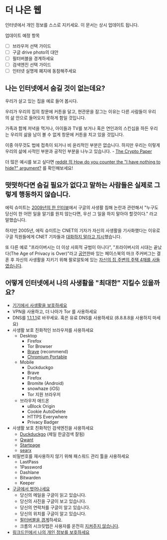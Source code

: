 # 더 나은 웹

인터넷에서 개인 정보를 스스로 지키세요. 이 문서는 상시 업데이트 됩니다.

업데이트 예정 항목

- [ ]  브라우저 선택 가이드
- [ ]  구글 drive photo의 대안
- [ ]  필터버블을 경계하세요
- [ ]  검색엔진 선택 가이드
- [ ]  인터넷 실명제 폐지에 동참해주세요

## 나는 인터넷에서 숨길 것이 없는데요?

우리가 살고 있는 집을 예로 들어 봅시다.

우리가 우리의 집의 창문에 커튼을 달고, 현관문을 잠그는 이유는 다른 사람들이 우리의 삶 안으로 들어오지 못하게 함일 것입니다.

가족과 함께 저녁을 먹거나, 아이들과 TV를 보거나 혹은 연인과의 스킨십을 하든 우리는 우리의 삶을 남이 볼 수 없게 창문에 커튼을 치고 있을 것입니다.

이중 아무것도 법에 접촉이 되거나 비 윤리적인 부분은 없습니다. 하지만 우리는 이렇게 우리의 삶에 사적인 부분과 공적인 부분을 나누고 있습니다. - [The Crypto Paper](https://github.com/cryptoseb/CryptoPaper)

더 많은 예시를 보고 싶다면 [reddit 의 How do you counter the "I have nothing to hide?" argument?](https://www.reddit.com/r/privacy/comments/3hynvp/how_do_you_counter_the_i_have_nothing_to_hide/) 를 확인해보세요!

## 떳떳하다면 숨길 필요가 없다고 말하는 사람들은 실제로 그렇게 행동하지 않습니다.

에릭 슈미트는 [2009년의 한 인터뷰](https://www.eff.org/deeplinks/2009/12/google-ceo-eric-schmidt-dismisses-privacy)에서 구글의 사생활 침해 논란과 관련해서 "누구도 당신이 한 어떤 일을 알기를 원치 않는다면, 우선 그 일을 하지 말아야 할것이다." 라고 말했습니다. 

하지만 2005년, 에릭 슈미트는 CNET의 기자가 자신의 사생활을 기사화했다는 이유로 구글 직원들에게 CNET 기자들과 [대화하지 말라고 지시](https://news.hitb.org/content/google-blacklists-cnet-reporters-publishing-eric-schmidts-personal-info)했습니다.

또 다른 예로 "프라이버시는 더 이상 사회적 규범이 아니다", "프라이버시의 시대는 끝났다(The Age of Privacy is Over)"라고 [공언](http://www.hani.co.kr/arti/science/future/885587.html)한바 있는 페이스북의 마크 주커버그는 결혼 후 자신의 사생활을 지키기 위해 팔로알토에 있는 [자신의 집 주변의 주택 4채를 사들였습니다](https://abcnews.go.com/Business/mark-zuckerberg-buys-homes-surrounding-palo-alto-calif/story?id=20542803).

## 어떻게 인터넷에서 나의 사생활을 "최대한" 지킬수 있을까요?

- [기기에서 사생활을 보호하세요](https://spreadprivacy.com/device-privacy-protection/)
- VPN을 사용하고, 더 나아가 Tor 를 사용하세요
- DNS를 [1.1.1.1](https://1.1.1.1)로 바꾸세요. 혹은 유료 DNS를 사용하세요 (8.8.8.8을 사용하지 마세요)
- 사생활 보호 친화적인 브라우저를 사용하세요
    - Desktop
        - Firefox
        - Tor Browser
        - [Brave](https://brave.com/) (recommend)
        - [Chromium Portable](http://crportable.sourceforge.net/)
    - Mobile
        - Duckduckgo
        - Brave
        - Firefox
        - Bromite (Android)
        - snowhaze (iOS)
        - Tor 지원 브라우저
    - 브라우저 애드온
        - uBlock Origin
        - Cookie AutoDelete
        - HTTPS Everywhere
        - Privacy Badger
- 사생활 보호 친화적인 검색엔진을 사용하세요
    - [Duckduckgo](https://duckduckgo.com/) (제일 한글검색 잘됨)
    - [Qwant](https://www.qwant.com/)
    - [Startpage](https://www.startpage.com/)
    - [searx](https://searx.me/)
- 비밀번호를 재사용하지 않기 위해 패스워드 관리 툴을 사용하세요
    - LastPass
    - 1Password
    - Dashlane
    - Bitwarden
    - Keeper
- [구글에서 벗어나세요](https://spreadprivacy.com/how-to-remove-google/)
    - 당신의 메일을 구글이 읽고 있습니다.
    - 당신의 사진을 구글이 보고 있습니다.
    - 당신의 연락처를 구글이 알고 있습니다.
    - 당신의 위치를 구글이 알고 있습니다.
    - [필터버블을 경계](https://spreadprivacy.com/google-filter-bubble-study/)하세요.
    - 크롬의 시크릿탭은 사용자를 온전히 [지켜주지 않습니다](https://spreadprivacy.com/is-private-browsing-really-private/).
- [링크드인에서 나의 개인 정보를 보호하세요](https://betterweb.qwant.com/how-to-protect-your-privacy-on-linkedin/)